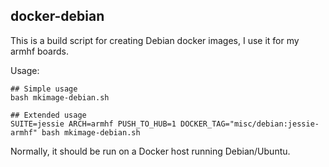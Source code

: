 ## docker-debian

This is a build script for creating Debian docker images, I use it for my armhf boards.

Usage:

    ## Simple usage
    bash mkimage-debian.sh
    
    ## Extended usage
    SUITE=jessie ARCH=armhf PUSH_TO_HUB=1 DOCKER_TAG="misc/debian:jessie-armhf" bash mkimage-debian.sh

Normally, it should be run on a Docker host running Debian/Ubuntu.
